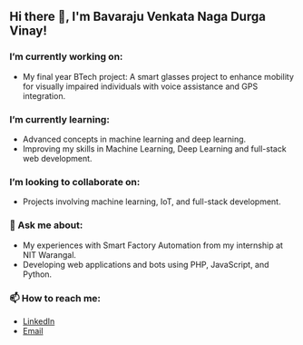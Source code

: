 ## Hi there 👋, I'm Bavaraju Venkata Naga Durga Vinay!

### I’m currently working on:
- My final year BTech project: A smart glasses project to enhance mobility for visually impaired individuals with voice assistance and GPS integration.  

### I’m currently learning:
- Advanced concepts in machine learning and deep learning.  
- Improving my skills in Machine Learning, Deep Learning and full-stack web development.  

### I’m looking to collaborate on:
- Projects involving machine learning, IoT, and full-stack development.  

### 💬 Ask me about:
- My experiences with Smart Factory Automation from my internship at NIT Warangal.  
- Developing web applications and bots using PHP, JavaScript, and Python.  

### 📫 How to reach me:
- [LinkedIn](https://www.linkedin.com/in/vinay-bavaraju/)  
- [Email](mailto:bavarajuvinay@gmail.com)  


